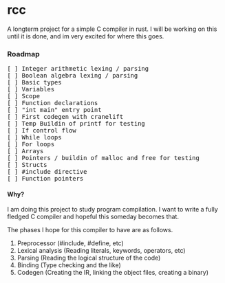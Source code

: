 # rcc
A longterm project for a simple C compiler in rust. I will be working on this until it is done, and im very excited for where this goes.


### Roadmap
<pre>
[ ] Integer arithmetic lexing / parsing 
[ ] Boolean algebra lexing / parsing
[ ] Basic types
[ ] Variables
[ ] Scope
[ ] Function declarations
[ ] "int main" entry point
[ ] First codegen with cranelift
[ ] Temp Buildin of printf for testing
[ ] If control flow
[ ] While loops
[ ] For loops
[ ] Arrays 
[ ] Pointers / buildin of malloc and free for testing
[ ] Structs
[ ] #include directive
[ ] Function pointers
</pre>

#### Why?
I am doing this project to study program compilation. I want to write a fully fledged C compiler and hopeful this someday becomes that. 

The phases I hope for this compiler to have are as follows.
1. Preprocessor (#include, #define, etc)
2. Lexical analysis (Reading literals, keywords, operators, etc)
3. Parsing (Reading the logical structure of the code)
4. Binding (Type checking and the like)
5. Codegen (Creating the IR, linking the object files, creating a binary)
